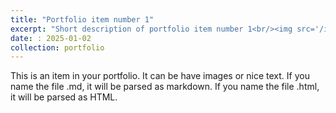 ```yaml
---
title: "Portfolio item number 1"
excerpt: "Short description of portfolio item number 1<br/><img src='/images/500x300.png'>"
date: : 2025-01-02 
collection: portfolio
---
```


This is an item in your portfolio. It can be have images or nice text. If you name the file .md, it will be parsed as markdown. If you name the file .html, it will be parsed as HTML. 
